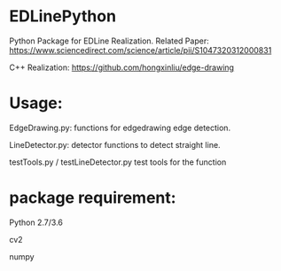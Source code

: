 # EDLinePython

Python Package for EDLine Realization. Related Paper:
https://www.sciencedirect.com/science/article/pii/S1047320312000831

C++ Realization:
https://github.com/hongxinliu/edge-drawing


# Usage:

EdgeDrawing.py: functions for edgedrawing edge detection.

LineDetector.py: detector functions to detect straight line.

testTools.py / testLineDetector.py test tools for the function


#  package requirement:

Python 2.7/3.6

cv2 

numpy
